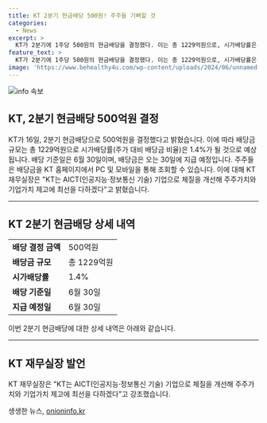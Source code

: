 ```yaml
---
title: KT 2분기 현금배당 500원! 주주들 기뻐할 것
categories:
  - News
excerpt: >
  KT가 2분기에 1주당 500원의 현금배당을 결정했다. 이는 총 1229억원으로, 시가배당률은 1.4%에 달한다. 배당 기준일은 6월30일이며, 지급 예정일은 오는 30일이다. 주주들은 KT 홈페이지에서 배당금을 조회할 수 있으며, KT 재무실장은 KT는 AICT(인공지능·정보통신 기술) 기업으로 체질을 개선해 주주가치와 기업가치 제고에 최선을 다할 것이라고 말했다.
feature_text: >
  KT가 2분기에 1주당 500원의 현금배당을 결정했다. 이는 총 1229억원으로, 시가배당률은 1.4%에 달한다. 배당 기준일은 6월30일이며, 지급 예정일은 오는 30일이다. 주주들은 KT 홈페이지에서 배당금을 조회할 수 있으며, KT 재무실장은 KT는 AICT(인공지능·정보통신 기술) 기업으로 체질을 개선해 주주가치와 기업가치 제고에 최선을 다할 것이라고 말했다.
image: 'https://www.behealthy4u.com/wp-content/uploads/2024/06/unnamed-file.png'
---
```


<p><img src="https://www.behealthy4u.com/wp-content/uploads/2024/06/unnamed-file.png" alt="info 속보" /></p>

<h2>KT, 2분기 현금배당 500억원 결정</h2>

<p data-ke-size="size16">KT가 16일, 2분기 현금배당으로 500억원을 결정했다고 밝혔습니다. 이에 따라 배당금 규모는 총 1229억원으로 시가배당률(주가 대비 배당금 비율)은 1.4%가 될 것으로 예상됩니다. 배당 기준일은 6월 30일이며, 배당금은 오는 30일에 지급 예정입니다. 주주들은 배당금을 KT 홈페이지에서 PC 및 모바일을 통해 조회할 수 있습니다. 이에 대해 KT 재무실장은 "KT는 AICT(인공지능·정보통신 기술) 기업으로 체질을 개선해 주주가치와 기업가치 제고에 최선을 다하겠다"고 밝혔습니다.</p>

<hr>

<h2 data-ke-size="size26">KT 2분기 현금배당 상세 내역</h2>

<table>
    <tr>
        <td><b>배당 결정 금액</b></td>
        <td>500억원</td>
    </tr>
    <tr>
        <td><b>배당금 규모</b></td>
        <td>총 1229억원</td>
    </tr>
    <tr>
        <td><b>시가배당률</b></td>
        <td>1.4%</td>
    </tr>
    <tr>
        <td><b>배당 기준일</b></td>
        <td>6월 30일</td>
    </tr>
    <tr>
        <td><b>지급 예정일</b></td>
        <td>6월 30일</td>
    </tr>
</table>

<p data-ke-size="size16">이번 2분기 현금배당에 대한 상세 내역은 아래와 같습니다.</p>

<hr>

<h2 data-ke-size="size26">KT 재무실장 발언</h2>

<p data-ke-size="size16">KT 재무실장은 "KT는 AICT(인공지능·정보통신 기술) 기업으로 체질을 개선해 주주가치와 기업가치 제고에 최선을 다하겠다"고 강조했습니다.</p>
생생한 뉴스, <a href="https://onioninfo.kr" rel="dofollow">onioninfo.kr</a>


